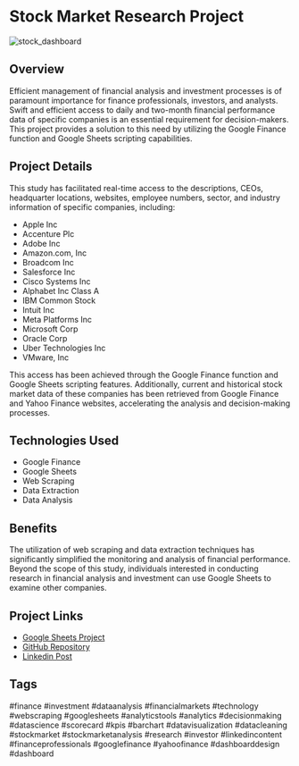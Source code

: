 # Stock Market Research Project

![stock_dashboard]([https://github.com/huseyincenik/spreadsheets/assets/127469334/2d72b287-fb86-4fdd-a7f0-26826eaae1e8](https://tse4.mm.bing.net/th?id=OIP.JZ4eeXIhIhS-1Np-tUOr1gHaEK&pid=Api&P=0&h=220))


## Overview

Efficient management of financial analysis and investment processes is of paramount importance for finance professionals, investors, and analysts. Swift and efficient access to daily and two-month financial performance data of specific companies is an essential requirement for decision-makers. This project provides a solution to this need by utilizing the Google Finance function and Google Sheets scripting capabilities.

## Project Details

This study has facilitated real-time access to the descriptions, CEOs, headquarter locations, websites, employee numbers, sector, and industry information of specific companies, including:

- Apple Inc
- Accenture Plc
- Adobe Inc
- Amazon.com, Inc
- Broadcom Inc
- Salesforce Inc
- Cisco Systems Inc
- Alphabet Inc Class A
- IBM Common Stock
- Intuit Inc
- Meta Platforms Inc
- Microsoft Corp
- Oracle Corp
- Uber Technologies Inc
- VMware, Inc

This access has been achieved through the Google Finance function and Google Sheets scripting features. Additionally, current and historical stock market data of these companies has been retrieved from Google Finance and Yahoo Finance websites, accelerating the analysis and decision-making processes.

## Technologies Used

- Google Finance
- Google Sheets
- Web Scraping
- Data Extraction
- Data Analysis

## Benefits

The utilization of web scraping and data extraction techniques has significantly simplified the monitoring and analysis of financial performance. Beyond the scope of this study, individuals interested in conducting research in financial analysis and investment can use Google Sheets to examine other companies.

## Project Links

- [Google Sheets Project](https://docs.google.com/spreadsheets/d/1ZxVQM_sKifJaa03sV4ADHqZfVPi-47Vnc1K4kSj4LaU/edit?usp=sharing)
- [GitHub Repository](https://github.com/huseyincenik/spreadsheets/tree/main/Google_SpreadSheets/Projects/stock_dashboard)
- [Linkedin Post](https://www.linkedin.com/feed/update/urn:li:activity:7124664703628230656/)

## Tags

#finance #investment #dataanalysis #financialmarkets #technology #webscraping #googlesheets #analyticstools #analytics #decisionmaking #datascience #scorecard #kpis #barchart #datavisualization #datacleaning #stockmarket #stockmarketanalysis #research #investor #linkedincontent #financeprofessionals #googlefinance #yahoofinance #dashboarddesign #dashboard

